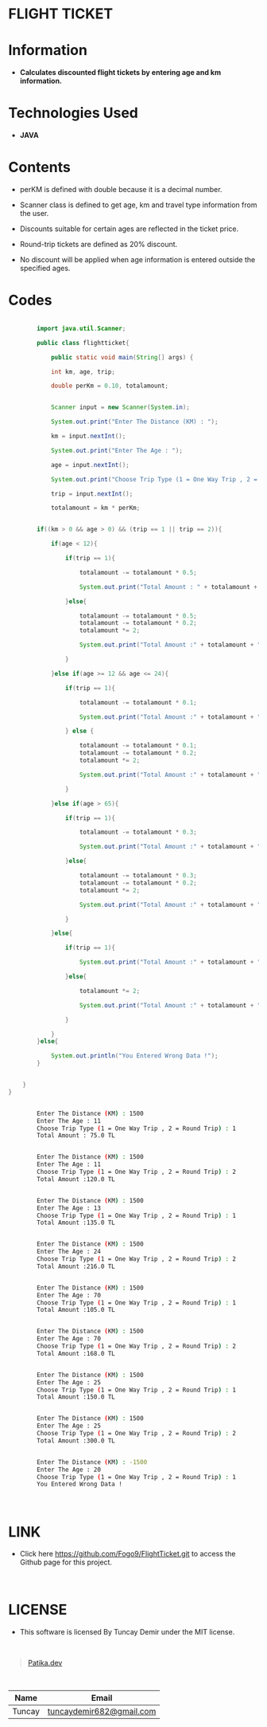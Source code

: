# **FLIGHT TICKET**

# Information

* **Calculates discounted flight tickets by entering age and km information.**

# Technologies Used

* **JAVA**

# Contents

* perKM is defined with double because it is a decimal number.

* Scanner class is defined to get age, km and travel type information from the user.

* Discounts suitable for certain ages are reflected in the ticket price.

* Round-trip tickets are defined as 20% discount.

* No discount will be applied when age information is entered outside the specified ages.

# Codes

```Java

        import java.util.Scanner;

        public class flightticket{

            public static void main(String[] args) {

            int km, age, trip;

            double perKm = 0.10, totalamount;


```

```Java

            Scanner input = new Scanner(System.in);

            System.out.print("Enter The Distance (KM) : ");

            km = input.nextInt();

            System.out.print("Enter The Age : ");

            age = input.nextInt();

            System.out.print("Choose Trip Type (1 = One Way Trip , 2 = Round Trip) : ");

            trip = input.nextInt();

            totalamount = km * perKm;

```
```Java

        if((km > 0 && age > 0) && (trip == 1 || trip == 2)){

            if(age < 12){

                if(trip == 1){

                    totalamount -= totalamount * 0.5;

                    System.out.print("Total Amount : " + totalamount + " TL ");

                }else{

                    totalamount -= totalamount * 0.5;
                    totalamount -= totalamount * 0.2;
                    totalamount *= 2;

                    System.out.print("Total Amount :" + totalamount + " TL ");

                }

            }else if(age >= 12 && age <= 24){

                if(trip == 1){

                    totalamount -= totalamount * 0.1;

                    System.out.print("Total Amount :" + totalamount + " TL ");

                } else {

                    totalamount -= totalamount * 0.1;
                    totalamount -= totalamount * 0.2;
                    totalamount *= 2;

                    System.out.print("Total Amount :" + totalamount + " TL ");

                }

            }else if(age > 65){

                if(trip == 1){

                    totalamount -= totalamount * 0.3;

                    System.out.print("Total Amount :" + totalamount + " TL ");

                }else{

                    totalamount -= totalamount * 0.3;
                    totalamount -= totalamount * 0.2;
                    totalamount *= 2;

                    System.out.print("Total Amount :" + totalamount + " TL ");

                }

            }else{

                if(trip == 1){

                    System.out.print("Total Amount :" + totalamount + " TL ");

                }else{

                    totalamount *= 2;

                    System.out.print("Total Amount :" + totalamount + " TL ");

                }

            }
        }else{

            System.out.println("You Entered Wrong Data !");
        }


    }
}
```

```bash

        Enter The Distance (KM) : 1500
        Enter The Age : 11
        Choose Trip Type (1 = One Way Trip , 2 = Round Trip) : 1
        Total Amount : 75.0 TL

```
```bash

        Enter The Distance (KM) : 1500
        Enter The Age : 11
        Choose Trip Type (1 = One Way Trip , 2 = Round Trip) : 2
        Total Amount :120.0 TL

```
```bash

        Enter The Distance (KM) : 1500
        Enter The Age : 13
        Choose Trip Type (1 = One Way Trip , 2 = Round Trip) : 1
        Total Amount :135.0 TL

```
```bash

        Enter The Distance (KM) : 1500
        Enter The Age : 24
        Choose Trip Type (1 = One Way Trip , 2 = Round Trip) : 2
        Total Amount :216.0 TL

```
```bash

        Enter The Distance (KM) : 1500
        Enter The Age : 70
        Choose Trip Type (1 = One Way Trip , 2 = Round Trip) : 1
        Total Amount :105.0 TL

```
```bash

        Enter The Distance (KM) : 1500
        Enter The Age : 70
        Choose Trip Type (1 = One Way Trip , 2 = Round Trip) : 2
        Total Amount :168.0 TL

```
```bash

        Enter The Distance (KM) : 1500
        Enter The Age : 25
        Choose Trip Type (1 = One Way Trip , 2 = Round Trip) : 1
        Total Amount :150.0 TL

```
```bash

        Enter The Distance (KM) : 1500
        Enter The Age : 25
        Choose Trip Type (1 = One Way Trip , 2 = Round Trip) : 2
        Total Amount :300.0 TL

```
```bash

        Enter The Distance (KM) : -1500
        Enter The Age : 20
        Choose Trip Type (1 = One Way Trip , 2 = Round Trip) : 1
        You Entered Wrong Data !

```

<br />

# LINK

* Click here https://github.com/Fogo9/FlightTicket.git to access the Github page for this project.

<br />

# LICENSE

* This software is licensed By Tuncay Demir under the MIT license.

<br />

>[Patika.dev](https://app.patika.dev/fogomurphy)

<br/>

| Name |  Email |
| ---- |  ----- |
| Tuncay | tuncaydemir682@gmail.com |
